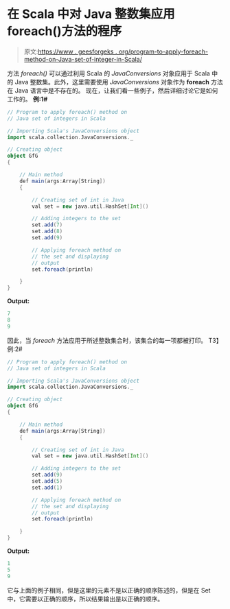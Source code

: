 # 在 Scala 中对 Java 整数集应用 foreach()方法的程序

> 原文:[https://www . geesforgeks . org/program-to-apply-foreach-method-on-Java-set-of-integer-in-Scala/](https://www.geeksforgeeks.org/program-to-apply-foreach-method-on-java-set-of-integers-in-scala/)

方法 *foreach()* 可以通过利用 Scala 的 *JavaConversions* 对象应用于 Scala 中的 Java 整数集。此外，这里需要使用 *JavaConversions* 对象作为 **foreach** 方法在 Java 语言中是不存在的。
现在，让我们看一些例子，然后详细讨论它是如何工作的。
**例:1#**

```scala
// Program to apply foreach() method on 
// Java set of integers in Scala

// Importing Scala's JavaConversions object
import scala.collection.JavaConversions._

// Creating object
object GfG
{ 

    // Main method
    def main(args:Array[String])
    {

        // Creating set of int in Java
        val set = new java.util.HashSet[Int]()

        // Adding integers to the set
        set.add(7)
        set.add(8)
        set.add(9)

        // Applying foreach method on 
        // the set and displaying
        // output
        set.foreach(println)

    }
}
```

**Output:**

```scala
7
8
9

```

因此，当 *foreach* 方法应用于所述整数集合时，该集合的每一项都被打印。
T3】例:2#

```scala
// Program to apply foreach() method on 
// Java set of integers in Scala

// Importing Scala's JavaConversions object
import scala.collection.JavaConversions._

// Creating object
object GfG
{ 

    // Main method
    def main(args:Array[String])
    {

        // Creating set of int in Java
        val set = new java.util.HashSet[Int]()

        // Adding integers to the set
        set.add(9)
        set.add(5)
        set.add(1)

        // Applying foreach method on 
        // the set and displaying
        // output
        set.foreach(println)

    }
}
```

**Output:**

```scala
1
5
9

```

它与上面的例子相同，但是这里的元素不是以正确的顺序陈述的，但是在 Set 中，它需要以正确的顺序，所以结果输出是以正确的顺序。